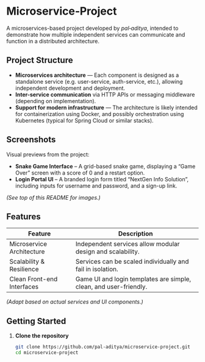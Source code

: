 # Microservice‑Project

A microservices-based project developed by *pal‑aditya*, intended to demonstrate how multiple independent services can communicate and function in a distributed architecture.

##  Project Structure

- **Microservices architecture** — Each component is designed as a standalone service (e.g. user-service, auth-service, etc.), allowing independent development and deployment.
- **Inter-service communication** via HTTP APIs or messaging middleware (depending on implementation).
- **Support for modern infrastructure** — The architecture is likely intended for containerization using Docker, and possibly orchestration using Kubernetes (typical for Spring Cloud or similar stacks).

##  Screenshots

Visual previews from the project:

- **Snake Game Interface** – A grid-based snake game, displaying a “Game Over” screen with a score of 0 and a restart option.
- **Login Portal UI** – A branded login form titled “NextGen Info Solution”, including inputs for username and password, and a sign-up link.

*(See top of this README for images.)*

##  Features

| Feature                        | Description |
|-------------------------------|-------------|
| Microservice Architecture     | Independent services allow modular design and scalability. |
| Scalability & Resilience      | Services can be scaled individually and fail in isolation. |
| Clean Front-end Interfaces    | Game UI and login templates are simple, clean, and user-friendly. |

*(Adapt based on actual services and UI components.)*

##  Getting Started

1. **Clone the repository**

   ```bash
   git clone https://github.com/pal-aditya/microservice-project.git
   cd microservice-project
